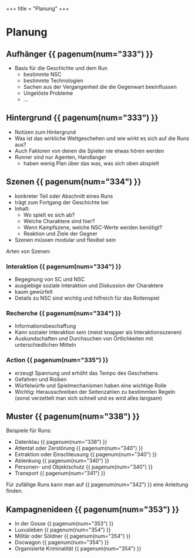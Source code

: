 +++
title = "Planung"
+++

# Planung

## Aufhänger {{ pagenum(num="333") }}

- Basis für die Geschichte und dem Run
    - bestimmte NSC
    - bestimmte Technologien
    - Sachen aus der Vergangenheit die die Gegenwart beeinflussen
    - Ungelöste Probleme
    - ...

## Hintergrund {{ pagenum(num="333") }}

- Notizen zum Hintergrund
- Was ist das wirkliche Weltgeschehen und wie wirkt es sich auf die Runs aus?
- Auch Faktoren von denen die Spieler nie etwas hören werden
- Runner sind nur Agenten, Handlanger
    - haben wenig Plan über das was, was sich oben abspielt

## Szenen {{ pagenum(num="334") }}

- konkreter Teil oder Abschnitt eines Runs
- trägt zum Fortgang der Geschichte bei
- Inhalt:
    - Wo spielt es sich ab?
    - Welche Charaktere sind hier?
    - Wenn Kampfszene, welche NSC-Werte werden benötigt?
    - Reaktion und Ziele der Gegner
- Szenen müssen modular und flexibel sein

Arten von Szenen:

### Interaktion {{ pagenum(num="334") }}

- Begegnung von SC und NSC
- ausgiebige soziale Interaktion und Diskussion der Charaktere
- kaum gewürfelt
- Details zu NSC sind wichtig und hilfreich für das Rollenspiel

### Recherche {{ pagenum(num="334") }}

- Informationsbeschaffung
- Kann sozialer Interaktion sein (meist knapper als Interaktionsszenen)
- Auskundschaften und Durchsuchen von Örtlichkeiten mit unterschiedlichen Mitteln

### Action {{ pagenum(num="335") }}

- erzeugt Spannung und erhöht das Tempo des Geschehens
- Gefahren und Risiken
- Würfelwürfe und Spielmechanismen haben eine wichtige Rolle
- Wichtig: Herausschreiben der Seitenzahlen zu bestimmten Regeln (sonst verzettelt man sich schnell und es wird alles langsam)

## Muster {{ pagenum(num="338") }}

Beispiele für Runs:

- Datenklau {{ pagenum(num="338") }}
- Attentat oder Zerstörung {{ pagenum(num="340") }}
- Extraktion oder Einschleusung {{ pagenum(num="340") }}
- Ablenkung {{ pagenum(num="340") }}
- Personen- und Objektschutz {{ pagenum(num="340") }}
- Transport {{ pagenum(num="341") }}

Für zufällige Runs kann man auf {{ pagenum(num="342") }} eine Anleitung finden.

## Kampagnenideen {{ pagenum(num="353") }}

- In der Gosse {{ pagenum(num="353") }}
- Luxusleben {{ pagenum(num="354") }}
- Militär oder Söldner {{ pagenum(num="354") }}
- Docwagon {{ pagenum(num="354") }}
- Organisierte Kriminalität {{ pagenum(num="354") }}